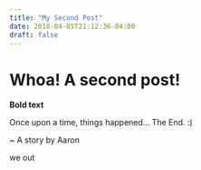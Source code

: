 ```yaml
---
title: "My Second Post"
date: 2018-04-05T21:12:36-04:00
draft: false
---
```


# Whoa!  A second post!

**Bold text**

Once upon a time, things happened... The End. :)

~ A story by Aaron

we out